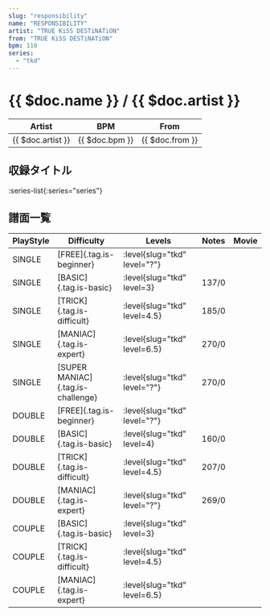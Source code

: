 ```yaml
---
slug: "responsibility"
name: "RESPONSIBILITY"
artist: "TRUE KiSS DESTiNATiON"
from: "TRUE KiSS DESTiNATiON"
bpm: 110
series:
  - "tkd"
---
```


# {{ $doc.name }} / {{ $doc.artist }}

|Artist|BPM|From|
|------|---|----|
|{{ $doc.artist }}|{{ $doc.bpm }}|{{ $doc.from }}|

## 収録タイトル

:series-list{:series="series"}

## 譜面一覧

|PlayStyle|Difficulty|Levels|Notes|Movie|
|---------|----------|------|-----|-----|
|SINGLE|[FREE]{.tag.is-beginner}|:level{slug="tkd" level="?"}|||
|SINGLE|[BASIC]{.tag.is-basic}|:level{slug="tkd" level=3}|137/0||
|SINGLE|[TRICK]{.tag.is-difficult}|:level{slug="tkd" level=4.5}|185/0||
|SINGLE|[MANIAC]{.tag.is-expert}|:level{slug="tkd" level=6.5}|270/0||
|SINGLE|[SUPER MANIAC]{.tag.is-challenge}|:level{slug="tkd" level="?"}|270/0||
|DOUBLE|[FREE]{.tag.is-beginner}|:level{slug="tkd" level="?"}|||
|DOUBLE|[BASIC]{.tag.is-basic}|:level{slug="tkd" level=4}|160/0||
|DOUBLE|[TRICK]{.tag.is-difficult}|:level{slug="tkd" level=4.5}|207/0||
|DOUBLE|[MANIAC]{.tag.is-expert}|:level{slug="tkd" level="?"}|269/0||
|COUPLE|[BASIC]{.tag.is-basic}|:level{slug="tkd" level=3}|||
|COUPLE|[TRICK]{.tag.is-difficult}|:level{slug="tkd" level=4.5}|||
|COUPLE|[MANIAC]{.tag.is-expert}|:level{slug="tkd" level=6.5}|||
